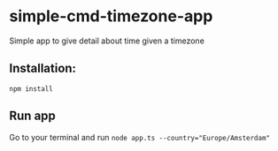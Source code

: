 # simple-cmd-timezone-app
Simple app to give detail about time given a timezone


## Installation:
`npm install`

## Run app

Go to your terminal and run `node app.ts --country="Europe/Amsterdam"`